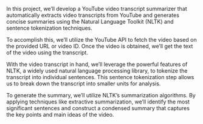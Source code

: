 In this project, we’ll develop a YouTube video transcript summarizer that automatically extracts video transcripts from YouTube and generates concise summaries using the Natural Language Toolkit (NLTK) and sentence tokenization techniques.

To accomplish this, we’ll utilize the YouTube API to fetch the video based on the provided URL or video ID. Once the video is obtained, we’ll get the text of the video using the transcript.

With the video transcript in hand, we’ll leverage the powerful features of NLTK, a widely used natural language processing library, to tokenize the transcript into individual sentences. This sentence tokenization step allows us to break down the transcript into smaller units for analysis.

To generate the summary, we’ll utilize NLTK’s summarization algorithms. By applying techniques like extractive summarization, we’ll identify the most significant sentences and construct a condensed summary that captures the key points and main ideas of the video.
